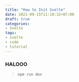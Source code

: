 ```yaml
---
title: "How to Init Svelte"
date: 2021-09-15T11:18:32+07:00
draft: true
categories: 
- Svelte
tags:
- svelte
- code
- tutorial
---
```


### HALOOO
>``npm run dev``
